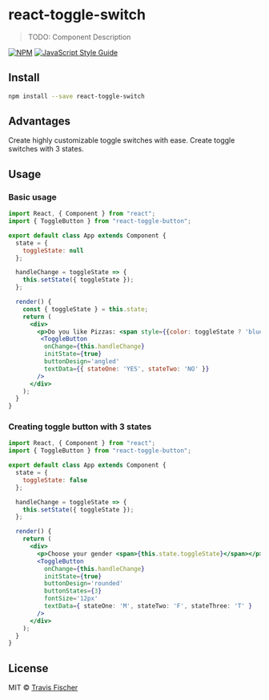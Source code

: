 # react-toggle-switch

> TODO: Component Description

[![NPM](https://img.shields.io/npm/v/react-toggle-switch.svg)](https://www.npmjs.com/package/react-toggle-switch) [![JavaScript Style Guide](https://img.shields.io/badge/code_style-standard-brightgreen.svg)](https://standardjs.com)

## Install

```bash
npm install --save react-toggle-switch
```

## Advantages

Create highly customizable toggle switches with ease. Create toggle switches with 3 states.

## Usage

### Basic usage

```jsx
import React, { Component } from "react";
import { ToggleButton } from "react-toggle-button";

export default class App extends Component {
  state = {
    toggleState: null
  };

  handleChange = toggleState => {
    this.setState({ toggleState });
  };

  render() {
    const { toggleState } = this.state;
    return (
      <div>
        <p>Do you like Pizzas: <span style={{color: toggleState ? 'blue' : 'red'}}>{toggleState ? 'YES' : 'NO'}</span></p>
         <ToggleButton
          onChange={this.handleChange}
          initState={true}
          buttonDesign='angled'
          textData={{ stateOne: 'YES', stateTwo: 'NO' }}
        />
      </div>
    );
  }
}
```

### Creating toggle button with 3 states

```jsx
import React, { Component } from "react";
import { ToggleButton } from "react-toggle-button";

export default class App extends Component {
  state = {
    toggleState: false
  };

  handleChange = toggleState => {
    this.setState({ toggleState });
  };

  render() {
    return (
      <div>
        <p>Choose your gender <span>{this.state.toggleState}</span></p>
        <ToggleButton
          onChange={this.handleChange}
          initState={true}
          buttonDesign='rounded'
          buttonStates={3}
          fontSize='12px'
          textData={ stateOne: 'M', stateTwo: 'F', stateThree: 'T' }
        />
      </div>
    );
  }
}
```

## License

MIT © [Travis Fischer](https://github.com/transitive-bullshit)
